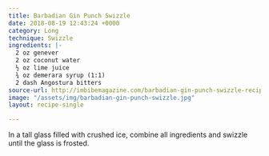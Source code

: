 ```yaml
---
title: Barbadian Gin Punch Swizzle
date: 2018-08-19 12:43:24 +0000
category: Long
technique: Swizzle
ingredients: |-
  2 oz genever
  2 oz coconut water
  ½ oz lime juice
  ¾ oz demerara syrup (1:1)
  2 dash Angostura bitters
source-url: http://imbibemagazine.com/barbadian-gin-punch-swizzle-recipe/
image: "/assets/img/barbadian-gin-punch-swizzle.jpg"
layout: recipe-single

---
```

In a tall glass filled with crushed ice, combine all ingredients and swizzle until the glass is frosted.